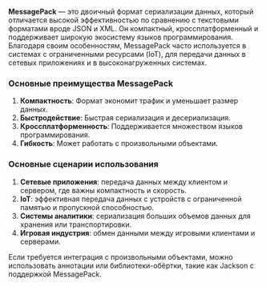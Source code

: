 **MessagePack** — это двоичный формат сериализации данных, который отличается высокой эффективностью по сравнению с текстовыми форматами вроде JSON и XML. Он компактный, кроссплатформенный и поддерживает широкую экосистему языков программирования. Благодаря своим особенностям, MessagePack часто используется в системах с ограниченными ресурсами (IoT), для передачи данных в сетевых приложениях и в высоконагруженных системах.

### Основные преимущества MessagePack
1. **Компактность**: Формат экономит трафик и уменьшает размер данных.
2. **Быстродействие**: Быстрая сериализация и десериализация.
3. **Кроссплатформенность**: Поддерживается множеством языков программирования.
4. **Гибкость**: Может работать с произвольными объектами.

### Основные сценарии использования
1. **Сетевые приложения**: передача данных между клиентом и сервером, где важны компактность и скорость.
2. **IoT**: эффективная передача данных с устройств с ограниченной памятью и пропускной способностью.
3. **Системы аналитики**: сериализация больших объемов данных для хранения или транспортировки.
4. **Игровая индустрия**: обмен данными между игровыми клиентами и серверами.

Если требуется интеграция с произвольными объектами, можно использовать аннотации или библиотеки-обёртки, такие как Jackson с поддержкой MessagePack.
